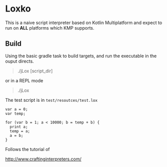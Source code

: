 # Loxko

This is a naive script interpreter based on Kotlin Multiplatform and expect to run on **ALL** platforms which KMP supports.

## Build

Using the basic gradle task to build targets, and run the executable in the ouput directs.

> ./jLox [script_dir]

or in a REPL mode

> ./jLox

The test script is in `test/resoutces/test.lox`

```
var a = 0;
var temp;

for (var b = 1; a < 10000; b = temp + b) {
  print a;
  temp = a;
  a = b;
}
```


Follows the tutorial of 

http://www.craftinginterpreters.com/

